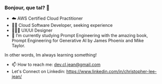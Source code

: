 ### Bonjour, que tal? 👋
- ☁️ AWS Certified Cloud Practitioner
- 👨‍💻 Cloud Software Developer, seeking experience
- 👨🏼‍🎨 UX/UI Designer
- 🔭 I’m currently studying Prompt Engineering with the amazing book, Prompt Engineering for Generative AI by James Phoenix and Mike Taylor.

In other words, Im always learning something!
- 📫 How to reach me: dev.cl.jean@gmail.com
- Let's Connect on Linkedin: https://www.linkedin.com/in/christopher-lee-jean/

<!--
**lee690/lee690** is a ✨ _special_ ✨ repository because its `README.md` (this file) appears on your GitHub profile.

Here are some ideas to get you started:

- 🔭 I’m currently working on ...
- 🌱 I’m currently learning ...
- 👯 I’m looking to collaborate on ...
- 🤔 I’m looking for help with ...
- 💬 Ask me about ...
- 📫 How to reach me: ...
- 😄 Pronouns: ...
- ⚡ Fun fact: ...
-->
